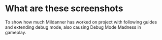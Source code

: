 # What are these screenshots
To show how much Mildanner has worked on project with following guides and extending debug mode, also causing Debug Mode Madness in gameplay.
